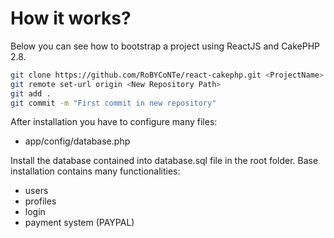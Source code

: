 # How it works?

Below you can see how to bootstrap a project using ReactJS and CakePHP 2.8.
```bash
git clone https://github.com/RoBYCoNTe/react-cakephp.git <ProjectName>
git remote set-url origin <New Repository Path>
git add .
git commit -m "First commit in new repository"
```
After installation you have to configure many files:
* app/config/database.php

Install the database contained into database.sql file in the root folder.
Base installation contains many functionalities:
* users
* profiles
* login
* payment system (PAYPAL)
